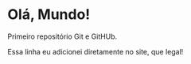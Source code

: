 # Olá, Mundo!
 Primeiro repositório Git e GitHUb.

Essa linha eu adicionei diretamente no site, que legal!

